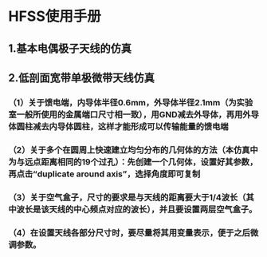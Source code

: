 # HFSS使用手册

## 1.基本电偶极子天线的仿真

## 2.低剖面宽带单极微带天线仿真

### （1）关于馈电端，内导体半径0.6mm，外导体半径2.1mm（为实验室一般所使用的金属端口尺寸相一致），用GND减去外导体，再用外导体圆柱减去内导体圆柱，这样才能形成可以传输能量的馈电端


### （2）关于多个在圆周上快速建立均匀分布的几何体的方法（本仿真中为与远点距离相同的19个过孔）：先创建一个几何体，设置好其参数，再点击“duplicate around axis”，选择角度即可复制


### （3）关于空气盒子，尺寸的要求是与天线的距离要大于1/4波长（其中波长是该天线的中心频点对应的波长），并且要设置两层空气盒子。


### （4）在设置天线各部分尺寸时，要尽量将其用变量表示，便于之后微调参数。
